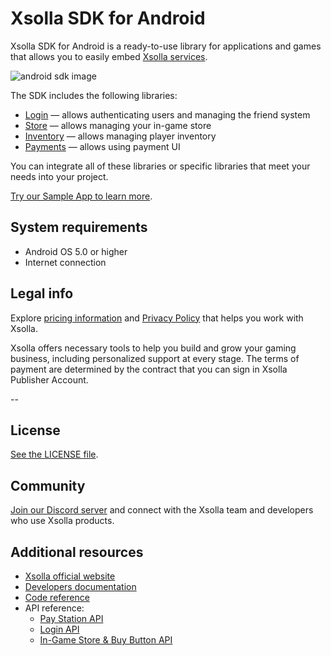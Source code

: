 # Xsolla SDK for Android

Xsolla SDK for Android is a ready-to-use library for applications and games that allows you to easily embed [Xsolla services](https://developers.xsolla.com/#get_started).

![android sdk image](https://cdn.xsolla.net/developers/v-release20210804v2-cross-product-update/images/sdk/android/android-ready-made-solution.png "android sdk image")


The SDK includes the following libraries:

* [Login](https://github.com/xsolla/store-android-sdk/tree/master/xsolla-login-sdk) —  allows authenticating users and managing the friend system
* [Store](https://github.com/xsolla/store-android-sdk/tree/master/xsolla-store-sdk) — allows managing your in-game store
* [Inventory](https://github.com/xsolla/store-android-sdk/tree/master/xsolla-inventory-sdk) — allows managing player inventory
* [Payments](https://github.com/xsolla/store-android-sdk/tree/master/xsolla-payments-sdk) — allows using payment UI

You can integrate all of these libraries or specific libraries that meet your needs into your project.

[Try our Sample App to learn more](https://github.com/xsolla/store-android-sdk/tree/master/app).


## System requirements

* Android OS 5.0 or higher
* Internet connection


## Legal info

Explore [pricing information](https://xsolla.com/pricing) and [Privacy Policy](https://xsolla.com/privacypolicy) that helps you work with Xsolla.

Xsolla offers necessary tools to help you build and grow your gaming business, including personalized support at every stage. The terms of payment are determined by the contract that you can sign in Xsolla Publisher Account.

--

## License

[See the LICENSE file](https://github.com/xsolla/store-android-sdk/blob/master/LICENSE-2.0.txt).


## Community

[Join our Discord server](https://discord.gg/auNFyzZx96) and connect with the Xsolla team and developers who use Xsolla products.


## Additional resources

* [Xsolla official website](https://xsolla.com/)
* [Developers documentation](https://developers.xsolla.com/sdk/android/)
* [Code reference](https://developers.xsolla.com/sdk-code-references/android-store/)
* API reference:
    * [Pay Station API](https://developers.xsolla.com/pay-station-api/)
    * [Login API](https://developers.xsolla.com/login-api/)
    * [In-Game Store & Buy Button API](https://developers.xsolla.com/commerce-api/)